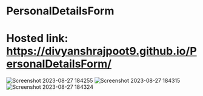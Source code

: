 # PersonalDetailsForm

# Hosted link: https://divyanshrajpoot9.github.io/PersonalDetailsForm/




![Screenshot 2023-08-27 184255](https://github.com/divyanshrajpoot9/PersonalDetailsForm/assets/114856467/a8a36c16-edee-4641-b760-cacd257159f9)
![Screenshot 2023-08-27 184315](https://github.com/divyanshrajpoot9/PersonalDetailsForm/assets/114856467/d4ecffcb-016c-48d8-8499-4408f82ab1d2)
![Screenshot 2023-08-27 184324](https://github.com/divyanshrajpoot9/PersonalDetailsForm/assets/114856467/3bc99f5d-b556-4cc4-a75a-35977546f2ad)

